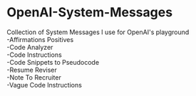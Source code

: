 # OpenAI-System-Messages
Collection of System Messages I use for OpenAI's playground  
-Affirmations Positives  
-Code Analyzer  
-Code Instructions  
-Code Snippets to Pseudocode  
-Resume Reviser  
-Note To Recruiter  
-Vague Code Instructions  


